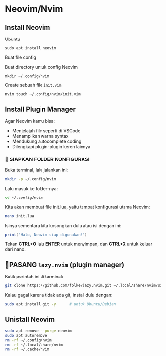 # Neovim/Nvim

## Install Neovim

Ubuntu

	sudo apt install neovim
	

Buat file config

Buat directory untuk config Neovim

	mkdir ~/.config/nvim

Create sebuah file `init.vim`

	nvim touch ~/.config/nvim/init.vim
	

## Install Plugin Manager

Agar Neovim kamu bisa:
- Menjelajah file seperti di VSCode
- Menampilkan warna syntax
- Mendukung autocomplete coding
- Dilengkapi plugin-plugin keren lainnya

### 🧱 SIAPKAN FOLDER KONFIGURASI
Buka terminal, lalu jalankan ini:

```bash
mkdir -p ~/.config/nvim
```

Lalu masuk ke folder-nya:

```bash
cd ~/.config/nvim
```

Kita akan membuat file init.lua, yaitu tempat konfigurasi utama Neovim:

```bash
nano init.lua
```

Isinya sementara kita kosongkan dulu atau isi dengan ini:

```lua
print("Halo, Neovim siap digunakan!")
```

Tekan **CTRL+O** lalu **ENTER** untuk menyimpan, dan **CTRL+X** untuk keluar dari nano.

## 🚀PASANG `lazy.nvim` (plugin manager)
Ketik perintah ini di terminal:

```bash
git clone https://github.com/folke/lazy.nvim.git ~/.local/share/nvim/site/pack/lazy/start/lazy.nvim
```

Kalau gagal karena tidak ada git, install dulu dengan:

```bash
sudo apt install git -y      # untuk Ubuntu/Debian
```

## Unistall Neovim
```bash
sudo apt remove --purge neovim
sudo apt autoremove
rm -rf ~/.config/nvim
rm -rf ~/.local/share/nvim
rm -rf ~/.cache/nvim
```